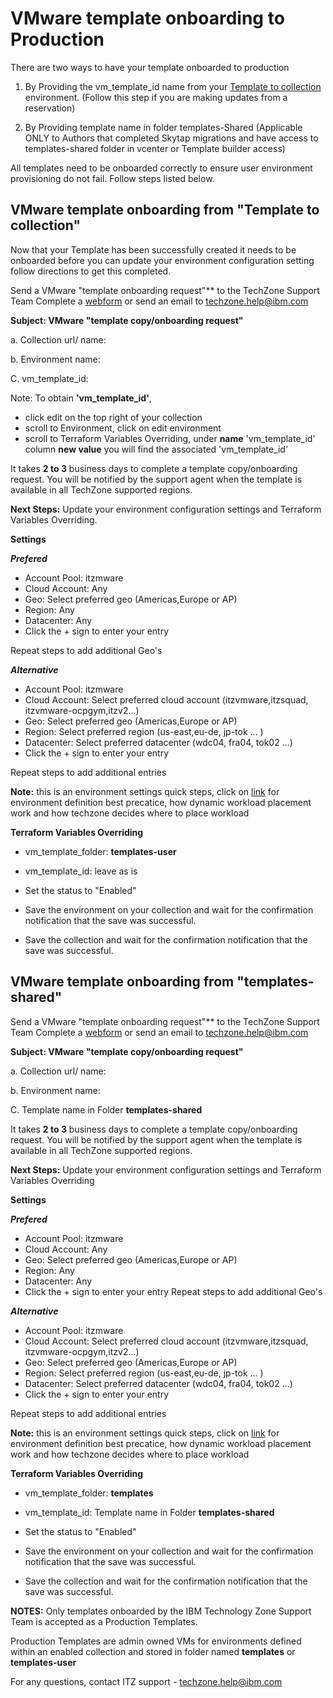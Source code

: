 # VMware template onboarding to Production

There are two ways to have your template onboarded to production
1. By Providing the vm_template_id name from your [Template to collection](https://github.com/IBM/itz-support-public/blob/main/IBM-Technology-Zone/IBM-Technology-Zone-Runbooks/template-an-ibm-cloud-classic-vm-for-your-collection.md) environment. (Follow this step if you are making updates from a reservation)

2. By Providing template name in folder templates-Shared (Applicable ONLY to Authors that completed Skytap migrations and have access to templates-shared folder in vcenter or Template builder access)

  All templates need to be onboarded correctly to ensure user environment provisioning do not fail. Follow steps listed below.

## VMware template onboarding from "Template to collection"
Now that your Template has been successfully created it needs to be onboarded before you can update your environment configuration setting follow directions to get this completed.

Send a VMware "template onboarding request"** to the TechZone Support Team
Complete a [webform](https://ibmsf.force.com/ibminternalproducts/s/createrecord/NewCase?language=en_US) or send an email to techzone.help@ibm.com

**Subject: VMware "template copy/onboarding request"**

a. Collection url/ name: 

b. Environment name:

C. vm_template_id: 

Note: To obtain **'vm_template_id'**, 
- click edit on the top right of your collection 
- scroll to Environment, click on edit environment
- scroll to Terraform Variables Overriding, under **name** 'vm_template_id' column **new value** you will find the associated 'vm_template_id'

It takes **2 to 3** business days to complete a template copy/onboarding request. You will be notified by the support agent when the template is available in all TechZone supported regions. 

**Next Steps:** Update your environment configuration settings and Terraform Variables Overriding. 

**Settings**

_**Prefered**_
- Account Pool: itzmware
- Cloud Account: Any
- Geo: Select preferred geo (Americas,Europe or AP)
- Region: Any
- Datacenter: Any
- Click the + sign to enter your entry
  
Repeat steps to add additional Geo's 

**_Alternative_**

- Account Pool: itzmware
- Cloud Account: Select preferred cloud account (itzvmware,itzsquad, itzvmware-ocpgym,itzv2...)
- Geo: Select preferred geo (Americas,Europe or AP)
- Region: Select preferred region (us-east,eu-de, jp-tok ... ) 
- Datacenter: Select preferred datacenter (wdc04, fra04, tok02 ...)
- Click the + sign to enter your entry
  
Repeat steps to add additional entries

**Note:** this is an environment settings quick steps, click on [link](https://pages.github.ibm.com/dte2-0/automation-team-docs/Best%20Practices/EnvironmentDefinitions/) for environment definition best precatice, how dynamic workload placement work and how techzone decides where to place workload

**Terraform Variables Overriding**
 
- vm_template_folder: **templates-user**
- vm_template_id: leave as is

- Set the status to "Enabled"
- Save the environment on your collection and wait for the confirmation notification that the save was successful.
- Save the collection and wait for the confirmation notification that the save was successful.


## VMware template onboarding from "templates-shared"

Send a VMware "template onboarding request"** to the TechZone Support Team
Complete a [webform](https://ibmsf.force.com/ibminternalproducts/s/createrecord/NewCase?language=en_US) or send an email to techzone.help@ibm.com

**Subject: VMware "template copy/onboarding request"**

a. Collection url/ name: 

b. Environment name:

C. Template name in Folder **templates-shared**

It takes **2 to 3** business days to complete a template copy/onboarding request. You will be notified by the support agent when the template is available in all TechZone supported regions. 

**Next Steps:** Update your environment configuration settings and Terraform Variables Overriding

**Settings**

_**Prefered**_
- Account Pool: itzmware
- Cloud Account: Any
- Geo: Select preferred geo (Americas,Europe or AP)
- Region: Any
- Datacenter: Any
- Click the + sign to enter your entry
Repeat steps to add additional Geo's 

**_Alternative_**
- Account Pool: itzmware
- Cloud Account: Select preferred cloud account (itzvmware,itzsquad, itzvmware-ocpgym,itzv2...)
- Geo: Select preferred geo (Americas,Europe or AP)
- Region: Select preferred region (us-east,eu-de, jp-tok ... ) 
- Datacenter: Select preferred datacenter (wdc04, fra04, tok02 ...)
- Click the + sign to enter your entry
  
Repeat steps to add additional entries

**Note:** this is an environment settings quick steps, click on [link](https://pages.github.ibm.com/dte2-0/automation-team-docs/Best%20Practices/EnvironmentDefinitions/) for environment definition best precatice, how dynamic workload placement work and how techzone decides where to place workload

**Terraform Variables Overriding**
 
- vm_template_folder: **templates**
- vm_template_id: Template name in Folder **templates-shared**

- Set the status to "Enabled"
- Save the environment on your collection and wait for the confirmation notification that the save was successful.
- Save the collection and wait for the confirmation notification that the save was successful.

**NOTES:** Only templates onboarded by the IBM Technology Zone Support Team is accepted as a Production Templates.

Production Templates are admin owned VMs for environments defined within an enabled collection and stored in folder named **templates** or **templates-user** 


For any questions, contact ITZ support - techzone.help@ibm.com



